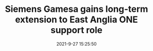 ---
"title": "Siemens Gamesa gains long-term extension to East Anglia ONE support role"
"date": "2021-9-27 15:25:50"
"feed_name": "OFFSHOREMAG"
"feed_website": "https://www.offshore-mag.com/"
"feed_rss": "https://www.offshore-mag.com/__rss/website-scheduled-content.xml?input=%7B%22sectionAlias%22%3A%22home%22%7D"
"link": "https://www.offshore-mag.com/renewable-energy/article/14211060/siemens-gamesa-gains-longterm-extension-to-east-anglia-one-support-role"
"file": "_posts/2021-1-1-21b4187151bd861cd44d42da7038c2362bac5ab3.md"
"accident": "0"
"drilling": "0"
"dead": "0"
"injured": "0"
"where": "unknown site"
"place": "unknown place"
---